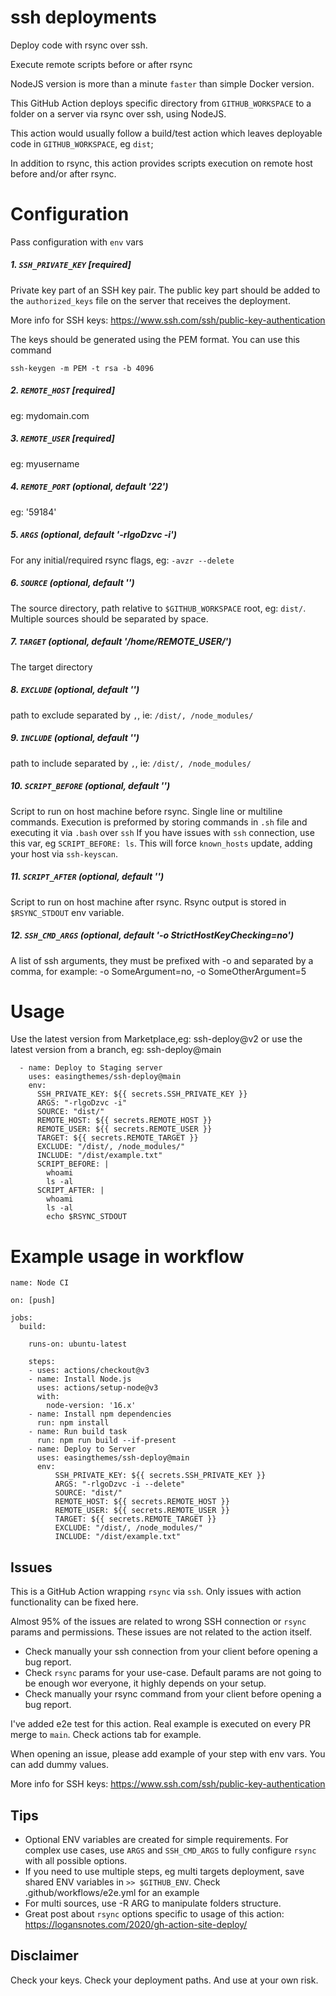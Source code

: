 # ssh deployments

Deploy code with rsync over ssh.

Execute remote scripts before or after rsync

NodeJS version is more than a minute `faster` than simple Docker version.

This GitHub Action deploys specific directory from `GITHUB_WORKSPACE` to a folder on a server via rsync over ssh, using NodeJS.

This action would usually follow a build/test action which leaves deployable code in `GITHUB_WORKSPACE`, eg `dist`;

In addition to rsync, this action provides scripts execution on remote host before and/or after rsync.

# Configuration

Pass configuration with `env` vars

##### 1. `SSH_PRIVATE_KEY` [required]

Private key part of an SSH key pair.
The public key part should be added to the `authorized_keys` file on the server that receives the deployment.

More info for SSH keys: https://www.ssh.com/ssh/public-key-authentication

The keys should be generated using the PEM format. You can use this command

```
ssh-keygen -m PEM -t rsa -b 4096
```

##### 2. `REMOTE_HOST` [required]

eg: mydomain.com

##### 3. `REMOTE_USER` [required]

eg: myusername

##### 4. `REMOTE_PORT` (optional, default '22')

eg: '59184'

##### 5. `ARGS` (optional, default '-rlgoDzvc -i')

For any initial/required rsync flags, eg: `-avzr --delete`

##### 6. `SOURCE` (optional, default '')

The source directory, path relative to `$GITHUB_WORKSPACE` root, eg: `dist/`.
Multiple sources should be separated by space.

##### 7. `TARGET` (optional, default '/home/REMOTE_USER/')

The target directory

##### 8. `EXCLUDE` (optional, default '')

path to exclude separated by `,`, ie: `/dist/, /node_modules/`

##### 9. `INCLUDE` (optional, default '')

path to include separated by `,`, ie: `/dist/, /node_modules/`

##### 10. `SCRIPT_BEFORE` (optional, default '')

Script to run on host machine before rsync. Single line or multiline commands.
Execution is preformed by storing commands in `.sh` file and executing it via `.bash` over `ssh`
If you have issues with `ssh` connection, use this var, eg `SCRIPT_BEFORE: ls`.
This will force `known_hosts` update, adding your host via `ssh-keyscan`.

##### 11. `SCRIPT_AFTER` (optional, default '')

Script to run on host machine after rsync.
Rsync output is stored in `$RSYNC_STDOUT` env variable.

##### 12. `SSH_CMD_ARGS` (optional, default '-o StrictHostKeyChecking=no')

A list of ssh arguments, they must be prefixed with -o and separated by a comma, for example: -o SomeArgument=no, -o SomeOtherArgument=5


# Usage

Use the latest version from Marketplace,eg: ssh-deploy@v2
or use the latest version from a branch, eg: ssh-deploy@main

```
  - name: Deploy to Staging server
    uses: easingthemes/ssh-deploy@main
    env:
      SSH_PRIVATE_KEY: ${{ secrets.SSH_PRIVATE_KEY }}
      ARGS: "-rlgoDzvc -i"
      SOURCE: "dist/"
      REMOTE_HOST: ${{ secrets.REMOTE_HOST }}
      REMOTE_USER: ${{ secrets.REMOTE_USER }}
      TARGET: ${{ secrets.REMOTE_TARGET }}
      EXCLUDE: "/dist/, /node_modules/"
      INCLUDE: "/dist/example.txt"
      SCRIPT_BEFORE: |
        whoami
        ls -al
      SCRIPT_AFTER: |
        whoami
        ls -al
        echo $RSYNC_STDOUT
```

# Example usage in workflow

```
name: Node CI

on: [push]

jobs:
  build:

    runs-on: ubuntu-latest

    steps:
    - uses: actions/checkout@v3
    - name: Install Node.js
      uses: actions/setup-node@v3
      with:
        node-version: '16.x'
    - name: Install npm dependencies
      run: npm install
    - name: Run build task
      run: npm run build --if-present
    - name: Deploy to Server
      uses: easingthemes/ssh-deploy@main
      env:
          SSH_PRIVATE_KEY: ${{ secrets.SSH_PRIVATE_KEY }}
          ARGS: "-rlgoDzvc -i --delete"
          SOURCE: "dist/"
          REMOTE_HOST: ${{ secrets.REMOTE_HOST }}
          REMOTE_USER: ${{ secrets.REMOTE_USER }}
          TARGET: ${{ secrets.REMOTE_TARGET }}
          EXCLUDE: "/dist/, /node_modules/"
          INCLUDE: "/dist/example.txt"
```

## Issues

This is a GitHub Action wrapping `rsync` via `ssh`. Only issues with action functionality can be fixed here.

Almost 95% of the issues are related to wrong SSH connection or `rsync` params and permissions.
These issues are not related to the action itself.

- Check manually your ssh connection from your client before opening a bug report.
- Check `rsync` params for your use-case. Default params are not going to be enough wor everyone, it highly depends on your setup.
- Check manually your rsync command from your client before opening a bug report.

I've added e2e test for this action.
Real example is executed on every PR merge to `main`.
Check actions tab for example.

When opening an issue, please add example of your step with env vars. You can add dummy values.

More info for SSH keys: https://www.ssh.com/ssh/public-key-authentication

## Tips

- Optional ENV variables are created for simple requirements.
For complex use cases, use `ARGS` and `SSH_CMD_ARGS` to fully configure `rsync` with all possible options.
- If you need to use multiple steps, eg multi targets deployment, save shared ENV variables in `>> $GITHUB_ENV`.
Check .github/workflows/e2e.yml for an example
- For multi sources, use -R ARG to manipulate folders structure.
- Great post about `rsync` options specific to usage of this action: https://logansnotes.com/2020/gh-action-site-deploy/


## Disclaimer

Check your keys. Check your deployment paths. And use at your own risk.
